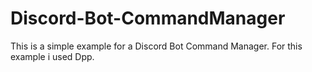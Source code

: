 # Discord-Bot-CommandManager
This is a simple example for a Discord Bot Command Manager. For this example i used Dpp.
